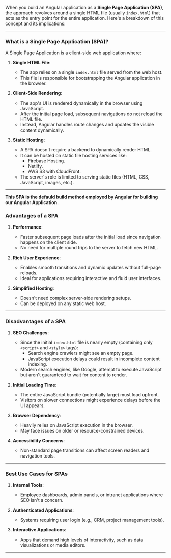 When you build an Angular application as a **Single Page Application (SPA)**, the approach revolves around a single HTML file (usually `index.html`) that acts as the entry point for the entire application. Here's a breakdown of this concept and its implications:

---

### **What is a Single Page Application (SPA)?**

A Single Page Application is a client-side web application where:

1. **Single HTML File**:
   - The app relies on a single `index.html` file served from the web host.
   - This file is responsible for bootstrapping the Angular application in the browser.

2. **Client-Side Rendering**:
   - The app's UI is rendered dynamically in the browser using JavaScript.
   - After the initial page load, subsequent navigations do not reload the HTML file.
   - Instead, Angular handles route changes and updates the visible content dynamically.

3. **Static Hosting**:
   - A SPA doesn't require a backend to dynamically render HTML.
   - It can be hosted on static file hosting services like:
     - Firebase Hosting.
     - Netlify.
     - AWS S3 with CloudFront.
   - The server's role is limited to serving static files (HTML, CSS, JavaScript, images, etc.).

--- 

**This SPA is the defauld build method employed by Angular for building our Angular Application.**

### **Advantages of a SPA**

1. **Performance**:
   - Faster subsequent page loads after the initial load since navigation happens on the client side.
   - No need for multiple round trips to the server to fetch new HTML.

2. **Rich User Experience**:
   - Enables smooth transitions and dynamic updates without full-page reloads.
   - Ideal for applications requiring interactive and fluid user interfaces.

3. **Simplified Hosting**:
   - Doesn't need complex server-side rendering setups.
   - Can be deployed on any static web host.

---

### **Disadvantages of a SPA**

1. **SEO Challenges**:
   - Since the initial `index.html` file is nearly empty (containing only `<script>` and `<style>` tags):
     - Search engine crawlers might see an empty page.
     - JavaScript execution delays could result in incomplete content indexing.
   - Modern search engines, like Google, attempt to execute JavaScript but aren't guaranteed to wait for content to render.

2. **Initial Loading Time**:
   - The entire JavaScript bundle (potentially large) must load upfront.
   - Visitors on slower connections might experience delays before the UI appears.

3. **Browser Dependency**:
   - Heavily relies on JavaScript execution in the browser.
   - May face issues on older or resource-constrained devices.

4. **Accessibility Concerns**:
   - Non-standard page transitions can affect screen readers and navigation tools.

---

### **Best Use Cases for SPAs**

1. **Internal Tools**:
   - Employee dashboards, admin panels, or intranet applications where SEO isn't a concern.

2. **Authenticated Applications**:
   - Systems requiring user login (e.g., CRM, project management tools).

3. **Interactive Applications**:
   - Apps that demand high levels of interactivity, such as data visualizations or media editors.

---


